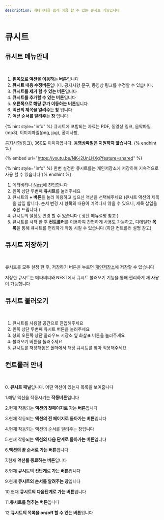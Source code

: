 ```yaml
---
description: 메타비티를 쉽게 이용 할 수 있는 큐시트 기능입니다
---
```


# 큐시트

## 큐시트 메뉴안내

<figure><img src="../.gitbook/assets/스크린샷-2023-11-23-오전-11.20.15.png" alt=""><figcaption></figcaption></figure>

1. **왼쪽으로 액션을 이동하는 버튼**입니다
2. **큐시트 내용 수정버튼**입니다. 공지사항 문구, 동영상 링크를 수정할 수 있습니다.
3. **큐시트를 제거 할 수 있는 버튼**입니다&#x20;
4. **큐시트를 추가할 수 있는 버튼**입니다&#x20;
5. **오른쪽으로 해당 큐가 이동하는 버튼**입니다&#x20;
6. **액션의 제목을 알려주는 창** 입니다
7. **액션 순서를 알려주는 창** 입니다&#x20;

{% hint style="info" %}
큐시트에 포함되는 자료는 PDF, 동영상 링크, 음악파일(mp3), 이미지파일(png, jpg), 공지사항,&#x20;

공지사항(링크), 360도 이미지입니다. **동영상파일은 지원하지 않습니다.**
{% endhint %}

{% embed url="https://youtu.be/NK-j2UnLHXg?feature=shared" %}

{% hint style="info" %}
한번 설정한 큐시트를는 개인저장소에 저장하여 지속적으로 사용 할 수 있습니다&#x20;
{% endhint %}

1. 메타비티나 [Nest](undefined-1-1.md)에 진입합니다
2. 왼쪽 상단 두번째 **큐시트**를 눌러주세요
3. 큐시트의 **+ 버튼**을 눌러 이용하고 싶으신 액션을 선택해주세요 (큐시트 액션의 제목을 삽입 합니다.  순서 변경 시 항목의 내용이 기억나지 않을 수 있으니, 제목 삽입을 추천 드립니다.)
4. 큐시트의 설정도 변경 할 수 있습니다 ( 상단 메뉴설명 참고 )&#x20;
5. 큐시트를 시작 한 후 **컨트롤러**를 이용하여 간편하게 사용도 가능하고, 디테일한 **목록**을 통해 큐시트를 편리하게 작동 시킬 수 있습니다 (하단 컨트롤러 설명 참고)

## 큐시트 저장하기&#x20;

<figure><img src="../.gitbook/assets/스크린샷-2023-11-23-오후-12.06.14.png" alt=""><figcaption></figcaption></figure>

큐시트를 모두 설정 한 후,  저장하기 버튼을 누르면 [개인저장소](undefined-2.md)에 저장할 수 있습니다&#x20;

저장한 큐시트는 메타비티와 NEST에서 큐시트 불러오기 기능을 통해 편리하게 재 사용이 가능합니다&#x20;



## 큐시트 불러오기

<figure><img src="../.gitbook/assets/스크린샷 2023-11-23 오후 12.10.09 복사.png" alt=""><figcaption></figcaption></figure>

1. 큐시트를 사용할 공간으로 진입해주세요
2. 왼쪽 상단 두번째 큐시트 버튼을 눌러주세요
3. 창의 오른쪽 상단 클라우드 저장소 옆 화살표 버튼을 눌러주세요
4. 불러오기 버튼을 눌러주세요
5. 큐시트를 저장해놓은 폴더에서 해당 큐시트를 찾아 적용해주세요

## 컨트롤러 안내

<figure><img src="../.gitbook/assets/스크린샷-2023-11-23-오전-11.31.31.png" alt=""><figcaption></figcaption></figure>

0\. **큐시트 패널**입니다. 어떤 액션이 있는지 목록을 보여줍니다&#x20;

1.해당 액션을 작동시키는 **작동버튼**입니다

2.현재 작동되는 **액션의 첫페이지로 가는 버튼**입니다

3.현재 작동되는 **액션의 전 페이지로 돌아가는 버튼**입니다&#x20;

4.현재 작동되는 액션의 순서를 알려주는 창입니다&#x20;

5.현재 작동되는 **액션의 다음 단계로 돌아가는 버튼**입니다&#x20;

6.**액션의 끝 순서로 가는 버튼**입니다&#x20;

7.현재 **액션를 종료하는 버튼**입니다&#x20;

8.현재 **큐시트의 전단계로 가는 버튼**입니다&#x20;

9.현재 **큐시트의 순서를 알려주는 창**입니다&#x20;

10.현재 **큐시트의 다음단계로 가는 버튼**입니다&#x20;

11.**큐시트를 멈추는 버튼**입니다&#x20;

12.**큐시트의 목록을 on/off 할 수 있는 버튼**입니다&#x20;







